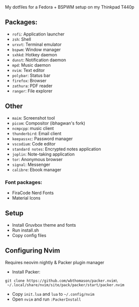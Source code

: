 My dotfiles for a Fedora + BSPWM setup on my Thinkpad T440p

## Packages:
- `rofi`: Application launcher
- `zsh`: Shell
- `urxvt`: Terminal emulator
- `bspwm`: Window manager
- `sxhkd`: Hotkey daemon
- `dunst`: Notification daemon
- `mpd`: Music daemon
- `nvim`: Text editor
- `polybar`: Status bar
- `firefox`: Browser
- `zathura`: PDF reader
- `ranger`: File explorer

## Other
- `maim`: Screenshot tool
- `picom`: Compositor (ibhagwan's fork)
- `ncmpcpp`: music client
- `thunderbird`: Email client
- `keepassxc`: Password manager
- `vscodium`: Code editor
- `standard notes`: Encrypted notes application
- `joplin`: Note-taking application
- `tor`: Anonymous browser
- `signal`: Messenger
- `calibre`: Ebook manager

### Font packages:
- FiraCode Nerd Fonts
- Material Icons

## Setup
- Install Gruvbox theme and fonts
- Run install.sh
- Copy config files

## Configuring Nvim
Requires neovim nightly & Packer plugin manager

- Install Packer:
```
git clone https://github.com/wbthomason/packer.nvim\
 ~/.local/share/nvim/site/pack/packer/start/packer.nvim
 ```
- Copy `init.lua` and `lua` to `~/.config/nvim`
- Open `nvim` and run `:PackerInstall`

